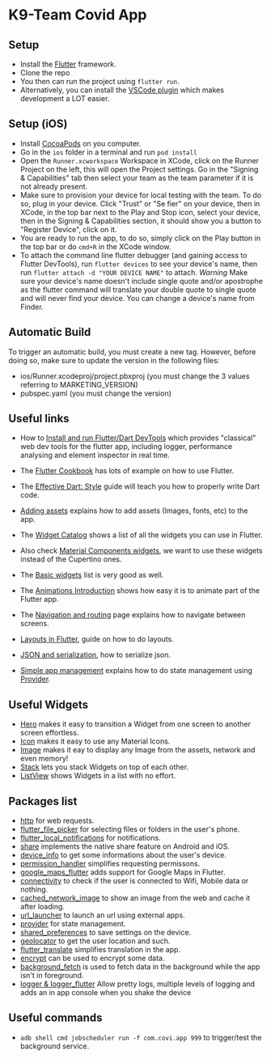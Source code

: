 # K9-Team Covid App

## Setup

- Install the [Flutter](https://flutter.dev/docs/get-started/install) framework.
- Clone the repo
- You then can run the project using `flutter run`.
- Alternatively, you can install the [VSCode plugin](https://flutter.dev/docs/development/tools/vs-code) which makes development a LOT easier.

## Setup (iOS)

- Install [CocoaPods](https://cocoapods.org) on you computer.
- Go in the `ios` folder in a terminal and run `pod install`
- Open the `Runner.xcworkspace` Workspace in XCode, click on the Runner Project on the left, this will open the Project settings. Go in the "Signing & Capabilities" tab then select your team as the team parameter if it is not already present.
- Make sure to provision your device for local testing with the team. To do so, plug in your device. Click "Trust" or "Se fier" on your device, then in XCode, in the top bar next to the Play and Stop icon, select your device, then in the Signing & Capabilities section, it should show you a button to "Register Device", click on it.
- You are ready to run the app, to do so, simply click on the Play button in the top bar or do `cmd+R` in the XCode window.
- To attach the command line flutter debugger (and gaining access to Flutter DevTools), run `flutter devices` to see your device's name, then run `flutter attach -d "YOUR DEVICE NAME"` to attach. *Warning* Make sure your device's name doesn't include single quote and/or apostrophe as the flutter command will translate your double quote to single quote and will never find your device. You can change a device's name from Finder.

## Automatic Build

To trigger an automatic build, you must create a new tag. However, before doing so, make sure to update the version in the following files:

- ios/Runner.xcodeproj/project.pbxproj (you must change the 3 values referring to MARKETING_VERSION)
- pubspec.yaml (you must change the version)

## Useful links

- How to [Install and run Flutter/Dart DevTools](https://flutter.dev/docs/development/tools/devtools/cli) which provides "classical" web dev tools for the flutter app, including logger, performance analysing and element inspector in real time.

- The [Flutter Cookbook](https://flutter.dev/docs/cookbook) has lots of example on how to use Flutter.
- The [Effective Dart: Style](https://dart.dev/guides/language/effective-dart/style) guide will teach you how to properly write Dart code.
- [Adding assets](https://flutter.dev/docs/development/ui/assets-and-images) explains how to add assets (Images, fonts, etc) to the app.
- The [Widget Catalog](https://flutter.dev/docs/development/ui/widgets) shows a list of all the widgets you can use in Flutter.
- Also check [Material Components widgets](https://flutter.dev/docs/development/ui/widgets/material), we want to use these widgets instead of the Cupertino ones.
- The [Basic widgets](https://flutter.dev/docs/development/ui/widgets/basics) list is very good as well.
- The [Animations Introduction](https://flutter.dev/docs/development/ui/animations) shows how easy it is to animate part of the Flutter app.
- The [Navigation and routing](https://flutter.dev/docs/development/ui/navigation) page explains how to navigate between screens.
- [Layouts in Flutter](https://flutter.dev/docs/development/ui/layout), guide on how to do layouts.
- [JSON and serialization](https://flutter.dev/docs/development/data-and-backend/json), how to serialize json.
- [Simple app management](https://flutter.dev/docs/development/data-and-backend/state-mgmt/simple) explains how to do state management using [Provider](https://pub.dev/packages/provider).

## Useful Widgets

- [Hero](https://api.flutter.dev/flutter/widgets/Hero-class.html) makes it easy to transition a Widget from one screen to another screen effortless.
- [Icon](https://api.flutter.dev/flutter/widgets/Icon-class.html) makes it easy to use any Material Icons.
- [Image](https://api.flutter.dev/flutter/widgets/Image-class.html) makes it eay to display any Image from the assets, network and even memory!
- [Stack](https://api.flutter.dev/flutter/widgets/Stack-class.html) lets you stack Widgets on top of each other.
- [ListView](https://api.flutter.dev/flutter/widgets/ListView-class.html) shows Widgets in a list with no effort.

## Packages list

- [http](https://pub.dev/packages/http) for web requests.
- [flutter_file_picker](https://pub.dev/packages/flutter_file_picker) for selecting files or folders in the user's phone.
- [flutter_local_notifications](https://pub.dev/packages/flutter_local_notifications) for notifications.
- [share](https://pub.dev/packages/share) implements the native share feature on Android and iOS.
- [device_info](https://pub.dev/packages/device_info) to get some informations about the user's device.
- [permission_handler](https://pub.dev/packages/permission_handler) simplifies requesting permissons.
- [google_maps_flutter](https://pub.dev/packages/google_maps_flutter) adds support for Google Maps in Flutter.
- [connectivity](https://pub.dev/packages/connectivity) to check if the user is connected to Wifi, Mobile data or nothing.
- [cached_network_image](https://pub.dev/packages/cached_network_image) to show an image from the web and cache it after loading.
- [url_launcher](https://pub.dev/packages/url_launcher) to launch an url using external apps.
- [provider](https://pub.dev/packages/provider) for state management.
- [shared_preferences](https://pub.dev/packages/shared_preferences) to save settings on the device.
- [geolocator](https://pub.dev/packages/geolocator) to get the user location and such.
- [flutter_translate](https://pub.dev/packages/flutter_translate) simplifies translation in the app.
- [encrypt](https://pub.dev/packages/encrypt) can be used to encrypt some data.
- [background_fetch](https://pub.dev/packages/background_fetch) is used to fetch data in the background while the app isn't in foreground.
- [logger & logger_flutter](https://pub.dev/packages/logger#-readme-tab-) Allow pretty logs, multiple levels of logging and adds an in app console when you shake the device

## Useful commands

- `adb shell cmd jobscheduler run -f com.covi.app 999` to trigger/test the background service.
